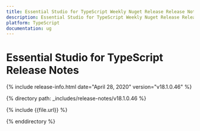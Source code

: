 ```yaml
---
title: Essential Studio for TypeScript Weekly Nuget Release Release Notes  
description: Essential Studio for TypeScript Weekly Nuget Release Release Notes  
platform: TypeScript
documentation: ug
---
```


# Essential Studio for TypeScript  Release Notes  

{% include release-info.html date="April 28, 2020"  version="v18.1.0.46" %} 


{% directory path: _includes/release-notes/v18.1.0.46 %}

{% include {{file.url}} %}

{% enddirectory %}